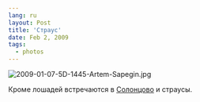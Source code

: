 ```yaml
---
lang: ru
layout: Post
title: 'Страус'
date: Feb 2, 2009
tags:
  - photos
---
```


![2009-01-07-5D-1445-Artem-Sapegin.jpg](photo://710)

Кроме лошадей встречаются в [Солонцово](http://morning.photos/albums/solontsovo/ "Фотографии из Солонцово") и страусы.
